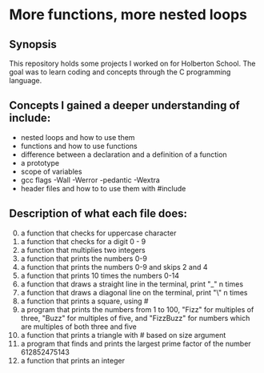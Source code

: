 # More functions, more nested loops

## Synopsis
This repository holds some projects I worked on for Holberton School. The goal was to learn coding and concepts through the C programming language.

## Concepts I gained a deeper understanding of include:
* nested loops and how to use them
* functions and how to use functions
* difference between a declaration and a definition of a function
* a prototype
* scope of variables
* gcc flags -Wall -Werror -pedantic -Wextra
* header files and how to to use them with #include

## Description of what each file does:
0. a function that checks for uppercase character
1. a function that checks for a digit 0 - 9
2. a function that multiplies two integers
3. a function that prints the numbers 0-9
4. a function that prints the numbers 0-9 and skips 2 and 4
5. a function that prints 10 times the numbers 0-14
6. a function that draws a straight line in the terminal, print "_" n times
7. a function that draws a diagonal line on the terminal, print "\\" n times
8. a function that prints a square, using #
9. a program that prints the numbers from 1 to 100, "Fizz" for multiples of three, "Buzz" for multiples of five, and "FizzBuzz" for numbers which are multiples of both three and five
10. a function that prints a triangle with # based on size argument
11. a program that finds and prints the largest prime factor of the number 612852475143
12. a function that prints an integer
